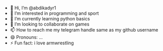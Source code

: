 - 👋 Hi, I’m @abdikadyr1
- 👀 I’m interested in programming and sport
- 🌱 I’m currently learning python basics
- 💞️ I’m looking to collaborate on games
- 📫 How to reach me my telegram handle same as my github username
- 😄 Pronouns: ...
- ⚡ Fun fact: i love armwrestling

<!---
abdikadyr1/abdikadyr1 is a ✨ special ✨ repository because its `README.md` (this file) appears on your GitHub profile.
You can click the Preview link to take a look at your changes.
--->
